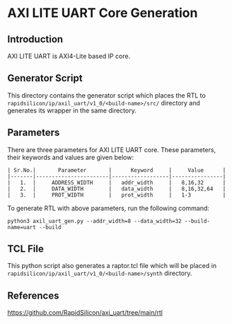 # AXI LITE UART Core Generation 

## Introduction
AXI LITE UART is AXI4-Lite based IP core.

## Generator Script

This directory contains the generator script which places the RTL to `rapidsilicon/ip/axil_uart/v1_0/<build-name>/src/` directory and generates its wrapper in the same directory. 
    
## Parameters
There are three parameters for AXI LITE UART core. These parameters, their keywords and values are given below:

    | Sr.No.|       Parameter       |      Keyword     |     Value      |
    |-------|-----------------------|------------------|----------------|
    |   1.  |     ADDRESS_WIDTH     |   addr_width     |   8,16,32      |
    |   2.  |     DATA_WIDTH        |   data_width     |   8,16,32,64   |  
    |   3.  |     PROT_WIDTH        |   prot_width     |   1-3          |


To generate RTL with above parameters, run the following command:
```
python3 axil_uart_gen.py --addr_width=8 --data_width=32 --build-name=uart --build
```

## TCL File

This python script also generates a raptor.tcl file which will be placed in `rapidsilicon/ip/axil_uart/v1_0/<build-name>/synth` directory.


## References

https://github.com/RapidSilicon/axi_uart/tree/main/rtl

